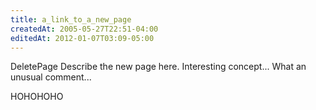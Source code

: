 ```yaml
---
title: a_link_to_a_new_page
createdAt: 2005-05-27T22:51-04:00
editedAt: 2012-01-07T03:09-05:00
---
```


DeletePage
Describe the new page here.
Interesting concept...
What an unusual comment...

HOHOHOHO

